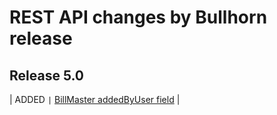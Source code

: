 # REST API changes by Bullhorn release

## Release 5.0

| ADDED ```|``` [BillMaster addedByUser field](https://bullhorn.github.io/rest-api-docs/entityref.html#pay-and-bill-billmaster) |